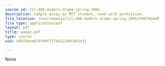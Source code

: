 ```yaml
---
course_id: 21l-486-modern-drama-spring-2006
description: Sample essay by MIT student, used with permission.
file_location: /coursemedia/21l-486-modern-drama-spring-2006/59974bee074f80f717b422269c865431_woman.pdf
file_type: application/pdf
layout: pdf
title: woman.pdf
type: course
uid: 59974bee074f80f717b422269c865431

---
```

None